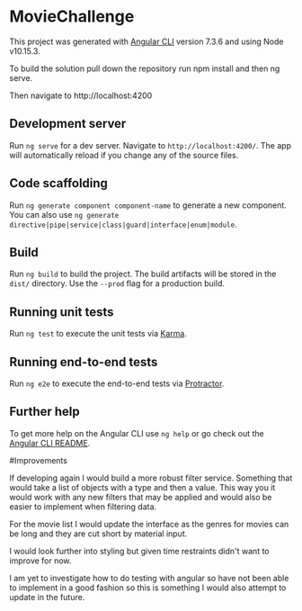 # MovieChallenge

This project was generated with [Angular CLI](https://github.com/angular/angular-cli) version 7.3.6 and using Node v10.15.3.

To build the solution pull down the repository run npm install and then ng serve. 

Then navigate to http://localhost:4200

## Development server

Run `ng serve` for a dev server. Navigate to `http://localhost:4200/`. The app will automatically reload if you change any of the source files.

## Code scaffolding

Run `ng generate component component-name` to generate a new component. You can also use `ng generate directive|pipe|service|class|guard|interface|enum|module`.

## Build

Run `ng build` to build the project. The build artifacts will be stored in the `dist/` directory. Use the `--prod` flag for a production build.

## Running unit tests

Run `ng test` to execute the unit tests via [Karma](https://karma-runner.github.io).

## Running end-to-end tests

Run `ng e2e` to execute the end-to-end tests via [Protractor](http://www.protractortest.org/).

## Further help

To get more help on the Angular CLI use `ng help` or go check out the [Angular CLI README](https://github.com/angular/angular-cli/blob/master/README.md).

#Improvements

If developing again I would build a more robust filter service. Something that would take a list of objects with a type and then a value. This way you it would work with any new filters that may be applied and would also be easier to implement when filtering data.

For the movie list I would update the interface as the genres for movies can be long and they are cut short by material input.

I would look further into styling but given time restraints didn't want to improve for now.

I am yet to investigate how to do testing with angular so have not been able to implement in a good fashion so this is something I would also attempt to update in the future.
